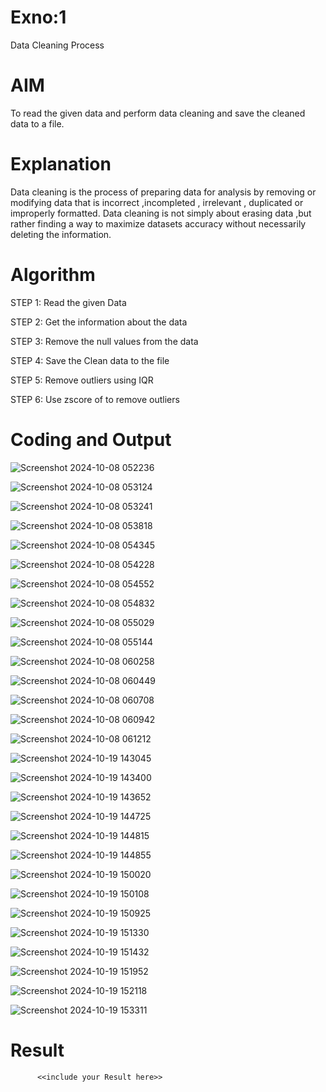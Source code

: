 # Exno:1
Data Cleaning Process


# AIM
To read the given data and perform data cleaning and save the cleaned data to a file.

# Explanation
Data cleaning is the process of preparing data for analysis by removing or modifying data that is incorrect ,incompleted , irrelevant , duplicated or improperly formatted. Data cleaning is not simply about erasing data ,but rather finding a way to maximize datasets accuracy without necessarily deleting the information.

# Algorithm
STEP 1: Read the given Data

STEP 2: Get the information about the data

STEP 3: Remove the null values from the data

STEP 4: Save the Clean data to the file

STEP 5: Remove outliers using IQR

STEP 6: Use zscore of to remove outliers

# Coding and Output

![Screenshot 2024-10-08 052236](https://github.com/user-attachments/assets/bdf863ed-1d6a-40ce-b15d-f79c2fb15525)

![Screenshot 2024-10-08 053124](https://github.com/user-attachments/assets/057d0a5b-16d2-4558-b388-20a1a1cd02cd)

![Screenshot 2024-10-08 053241](https://github.com/user-attachments/assets/7ddec404-e9c9-4dd2-8379-f4e759d6fec5)

![Screenshot 2024-10-08 053818](https://github.com/user-attachments/assets/6b69be60-8c1e-4c32-b53a-c4d6a97e4b3d)

![Screenshot 2024-10-08 054345](https://github.com/user-attachments/assets/8a777dde-8b81-4331-a3af-00859d7305e7)

![Screenshot 2024-10-08 054228](https://github.com/user-attachments/assets/69ceaab1-f84c-4cd2-a49c-35c80c70429c)

![Screenshot 2024-10-08 054552](https://github.com/user-attachments/assets/cc946524-69e9-4aa3-9932-8333ceca5281)

![Screenshot 2024-10-08 054832](https://github.com/user-attachments/assets/1072e0ff-1dff-42ca-8b69-6379ffedf3bc)

![Screenshot 2024-10-08 055029](https://github.com/user-attachments/assets/c673cef0-461b-4648-b92b-de0aab577dfa)

![Screenshot 2024-10-08 055144](https://github.com/user-attachments/assets/4a739fd7-1a4b-4baa-a685-57a0d09bed53)

![Screenshot 2024-10-08 060258](https://github.com/user-attachments/assets/b7ad15e3-1656-42cb-8066-698c521e20a5)

![Screenshot 2024-10-08 060449](https://github.com/user-attachments/assets/064cdde5-f25f-4722-a7cc-85c6b0aeb889)

![Screenshot 2024-10-08 060708](https://github.com/user-attachments/assets/2339f7d0-9a79-4ded-b3c1-d95d01389ab0)

![Screenshot 2024-10-08 060942](https://github.com/user-attachments/assets/6e621b4f-caa4-4d04-bed2-d2780becbbdf)

![Screenshot 2024-10-08 061212](https://github.com/user-attachments/assets/b53e751d-8adb-4f7f-ace5-a936bf63abad)

![Screenshot 2024-10-19 143045](https://github.com/user-attachments/assets/843e28aa-117a-42e4-b961-5b9a6bbfdb17)

![Screenshot 2024-10-19 143400](https://github.com/user-attachments/assets/2f9479e8-4f9a-4d05-b15d-6a9bc738994b)

![Screenshot 2024-10-19 143652](https://github.com/user-attachments/assets/11c2ca0c-5785-4139-a632-5a69293cbc18)

![Screenshot 2024-10-19 144725](https://github.com/user-attachments/assets/06883918-2ff2-449a-9b76-b30675762ac5)

![Screenshot 2024-10-19 144815](https://github.com/user-attachments/assets/3f703ad3-4a9f-43be-8229-791dfe1b6d61)

![Screenshot 2024-10-19 144855](https://github.com/user-attachments/assets/00edad2e-7bb1-4624-b86c-23273317841a)

![Screenshot 2024-10-19 150020](https://github.com/user-attachments/assets/c8f0f17b-53b9-41f3-81ae-5f9d57c55fb3)

![Screenshot 2024-10-19 150108](https://github.com/user-attachments/assets/93b19fbc-28b0-472e-be34-4ad91d824929)

![Screenshot 2024-10-19 150925](https://github.com/user-attachments/assets/75ecef83-69f2-46f5-916b-0acd9d7d7b0b)

![Screenshot 2024-10-19 151330](https://github.com/user-attachments/assets/b4d32ea0-3f1c-4d11-a328-3db642699f25)

![Screenshot 2024-10-19 151432](https://github.com/user-attachments/assets/09f8371c-cb12-4b3a-8fad-4e22c1363d56)

![Screenshot 2024-10-19 151952](https://github.com/user-attachments/assets/8d87c08a-6524-4216-a30a-4e0b7b91be08)

![Screenshot 2024-10-19 152118](https://github.com/user-attachments/assets/a27fd334-170d-41aa-bbc4-7a8b96314879)

![Screenshot 2024-10-19 153311](https://github.com/user-attachments/assets/e3e9291c-a3ed-4b04-a941-82784fe1bd81)























# Result
          <<include your Result here>>
